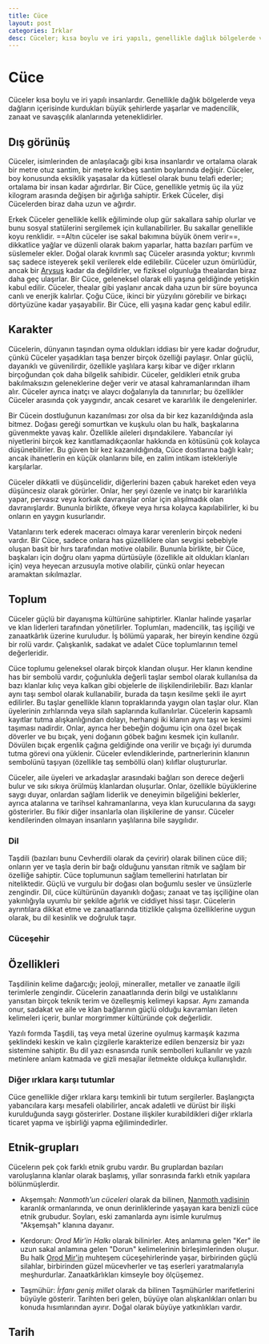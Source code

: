 ```yaml
---
title: Cüce
layout: post
categories: Irklar
desc: Cüceler; kısa boylu ve iri yapılı, genellikle dağlık bölgelerde veya dağların içerisinde kurdukları büyük şehirlerde yaşarlar.
---
```


# Cüce
Cüceler kısa boylu ve iri yapılı insanlardır. Genellikle dağlık bölgelerde veya dağların içerisinde kurdukları büyük şehirlerde yaşarlar ve madencilik, zanaat ve savaşçılık alanlarında yeteneklidirler.

## Dış görünüş
Cüceler, isimlerinden de anlaşılacağı gibi kısa insanlardır ve ortalama olarak bir metre otuz santim, bir metre kırkbeş santim boylarında değişir. Cüceler, boy konusunda eksiklik yaşasalar da kütlesel olarak bunu telafi ederler; ortalama bir insan kadar ağırdırlar. Bir Cüce, genellikle yetmiş üç ila yüz kilogram arasında değişen bir ağırlığa sahiptir. Erkek Cüceler, dişi Cücelerden biraz daha uzun ve ağırdır.

Erkek Cüceler genellikle kellik eğiliminde olup gür sakallara sahip olurlar ve bunu sosyal statülerini sergilemek için kullanabilirler. Bu sakallar genellikle koyu renklidir. ==Altın cüceler ise sakal bakımına büyük önem verir==, dikkatlice yağlar ve düzenli olarak bakım yaparlar, hatta bazıları parfüm ve süslemeler ekler. Doğal olarak kıvrımlı saç Cüceler arasında yoktur; kıvrımlı saç sadece isteyerek şekil verilerek elde edilebilir.
Cüceler uzun ömürlüdür, ancak bir [Arysus]({{site.baseurl}}wiki/arysus.html) kadar da değildirler, ve fiziksel olgunluğa thealardan biraz daha geç ulaşırlar. Bir Cüce, geleneksel olarak elli yaşına geldiğinde yetişkin kabul edilir. Cüceler, thealar gibi yaşlanır ancak daha uzun bir süre boyunca canlı ve enerjik kalırlar. Çoğu Cüce, ikinci bir yüzyılını görebilir ve birkaçı dörtyüzüne kadar yaşayabilir. Bir Cüce, elli yaşına kadar genç kabul edilir.

## Karakter
Cücelerin, dünyanın taşından oyma oldukları iddiası bir yere kadar doğrudur, çünkü Cüceler yaşadıkları taşa benzer birçok özelliği paylaşır. Onlar güçlü, dayanıklı ve güvenilirdir, özellikle yaşlılara karşı kibar ve diğer ırkların birçoğundan çok daha bilgelik sahibidir. Cüceler, geldikleri etnik gruba bakılmaksızın geleneklerine değer verir ve atasal kahramanlarından ilham alır. Cüceler ayrıca inatçı ve alaycı doğalarıyla da tanınırlar; bu özellikler Cüceler arasında çok yaygındır, ancak cesaret ve kararlılık ile dengelenirler.

Bir Cücein dostluğunun kazanılması zor olsa da bir kez kazanıldığında asla bitmez. Doğası gereği somurtkan ve kuşkulu olan bu halk, başkalarına güvenmekte yavaş kalır. Özellikle aileleri dışındakilere. Yabancılar iyi niyetlerini birçok kez kanıtlamadıkçaonlar hakkında en kötüsünü çok kolayca düşünebilirler. Bu güven bir kez kazanıldığında, Cüce dostlarına bağlı kalır; ancak ihanetlerin en küçük olanlarını bile, en zalim intikam istekleriyle karşılarlar.

Cüceler dikkatli ve düşüncelidir, diğerlerini bazen çabuk hareket eden veya düşüncesiz olarak görürler. Onlar, her şeyi özenle ve inatçı bir kararlılıkla yapar, pervasız veya korkak davranışlar onlar için alışılmadık olan davranışlardır. Bununla birlikte, öfkeye veya hırsa kolayca kapılabilirler, ki bu onların en yaygın kusurlarıdır.

Vatanlarını terk ederek maceracı olmaya karar verenlerin birçok nedeni vardır. Bir Cüce, sadece onlara has güzelliklere olan sevgisi sebebiyle oluşan basit bir hırs tarafından motive olabilir. Bununla birlikte, bir Cüce, başkaları için doğru olanı yapma dürtüsüyle (özellikle ait oldukları klanları için) veya heyecan arzusuyla motive olabilir, çünkü onlar heyecan aramaktan sıkılmazlar.

## Toplum
Cüceler güçlü bir dayanışma kültürüne sahiptirler. Klanlar halinde yaşarlar ve klan liderleri tarafından yönetilirler. Toplumları, madencilik, taş işçiliği ve zanaatkârlık üzerine kuruludur. İş bölümü yaparak, her bireyin kendine özgü bir rolü vardır. Çalışkanlık, sadakat ve adalet Cüce toplumlarının temel değerleridir.

Cüce toplumu geleneksel olarak birçok klandan oluşur. Her klanın kendine has bir sembolü vardır, çoğunlukla değerli taşlar sembol olarak kullanılsa da bazı klanlar kılıç veya kalkan gibi objelerle de ilişkilendirilebilir. Bazı klanlar aynı taşı sembol olarak kullanabilir, burada da taşın kesilme şekli ile ayırt edilirler. Bu taşlar genellikle klanın topraklarında yaygın olan taşlar olur. Klan üyelerinin zırhlarında veya silah saplarında kullanılırlar. Cücelerin kapsamlı kayıtlar tutma alışkanlığından dolayı, herhangi iki klanın aynı taşı ve kesimi taşıması nadirdir. Onlar, ayrıca her bebeğin doğumu için ona özel bıçak döverler ve bu bıçak, yeni doğanın göbek bağını kesmek için kullanılır. Dövülen bıçak ergenlik çağına geldiğinde ona verilir ve bıçağı iyi durumda tutma görevi ona yüklenir. Cüceler evlendiklerinde, partnerlerinin klanının sembolünü taşıyan (özellikle taş semböllü olan) kılıflar oluştururlar.

Cüceler, aile üyeleri ve arkadaşlar arasındaki bağları son derece değerli bulur ve sıkı sıkıya örülmüş klanlardan oluşurlar. Onlar, özellikle büyüklerine saygı duyar, onlardan sağlam liderlik ve deneyimin bilgeliğini beklerler, ayrıca atalarına ve tarihsel kahramanlarına, veya klan kurucularına da saygı gösterirler. Bu fikir diğer insanlarla olan ilişkilerine de yansır. Cüceler kendilerinden olmayan insanların yaşlılarına bile saygılıdır.

### Dil
Taşdili (bazıları bunu Cevherdili olarak da çevirir) olarak bilinen cüce dili; onların yer ve taşla derin bir bağı olduğunu yansıtan ritmik ve sağlam bir özelliğe sahiptir. Cüce toplumunun sağlam temellerini hatırlatan bir niteliktedir. Güçlü ve vurgulu bir doğası olan boğumlu sesler ve ünsüzlerle zengindir. Dil, cüce kültürünün dayanıklı doğası; zanaat ve taş işçiliğine olan yakınlığıyla uyumlu bir şekilde ağırlık ve ciddiyet hissi taşır. Cücelerin ayrıntılara dikkat etme ve zanaatlarında titizlikle çalışma özelliklerine uygun olarak, bu dil kesinlik ve doğruluk taşır.

### Cüceşehir

## Özellikleri
Taşdilinin kelime dağarcığı; jeoloji, mineraller, metaller ve zanaatle ilgili terimlerle zengindir. Cücelerin zanaatlarında derin bilgi ve ustalıklarını yansıtan birçok teknik terim ve özelleşmiş kelimeyi kapsar. Aynı zamanda onur, sadakat ve aile ve klan bağlarının güçlü olduğu kavramları ileten kelimeleri içerir, bunlar morgrimmer kültüründe çok değerlidir.

Yazılı formda Taşdili, taş veya metal üzerine oyulmuş karmaşık kazıma şeklindeki keskin ve kalın çizgilerle karakterize edilen benzersiz bir yazı sistemine sahiptir. Bu dil yazı esnasında runik sembolleri kullanılır ve yazılı metinlere anlam katmada ve gizli mesajlar iletmekte oldukça kullanışlıdır.

### Diğer ırklara karşı tutumlar
Cüce genellikle diğer ırklara karşı temkinli bir tutum sergilerler. Başlangıçta yabancılara karşı mesafeli olabilirler, ancak adaletli ve dürüst bir ilişki kurulduğunda saygı gösterirler. Dostane ilişkiler kurabildikleri diğer ırklarla ticaret yapma ve işbirliği yapma eğilimindedirler.

## Etnik-grupları
Cücelerın pek çok farklı etnik grubu vardır. Bu gruplardan bazıları varoluşlarına klanlar olarak başlamış, yıllar sonrasında farklı etnik yapılara bölünmüşlerdir.

- Akşemşah: _Nanmoth'un cüceleri_ olarak da bilinen, [Nanmoth vadisinin]({{site.baseurl}}wiki/nanmoth-vadisi.html) karanlık ormanlarında, ve onun derinliklerinde yaşayan kara benizli cüce etnik grubudur. Soyları, eski zamanlarda aynı isimle kurulmuş "Akşemşah" klanına dayanır.

- Kerdorun: _Orod Mir'in Halkı_ olarak bilinirler. Ateş anlamına gelen "Ker" ile uzun sakal anlamına gelen "Dorun" kelimelerinin birleşimlerinden oluşur. Bu halk [Orod Mir'in]({{site.baseurl}}wiki/orod-mir.html) muhteşem cüceşehirlerinde yaşar, birbirinden güçlü silahlar, birbirinden güzel mücevherler ve taş eserleri yaratmalarıyla meşhurdurlar. Zanaatkârlıkları kimseyle boy ölçüşemez.

- Taşmühür: _İrfanı geniş millet_ olarak da bilinen Taşmühürler marifetlerini büyüyle gösterir. Tarihten beri gelen, büyüye olan alışkanlıkları onları bu konuda hısımlarından ayırır. Doğal olarak büyüye yatkınlıkları vardır.

## Tarih
